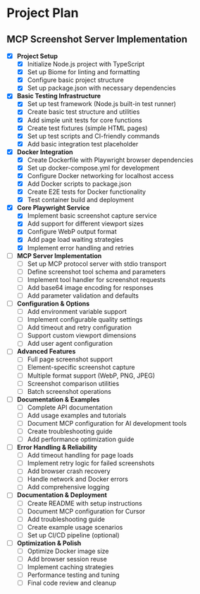 # Project Plan

## MCP Screenshot Server Implementation

- [x] **Project Setup**
  - [x] Initialize Node.js project with TypeScript
  - [x] Set up Biome for linting and formatting
  - [x] Configure basic project structure
  - [x] Set up package.json with necessary dependencies

- [x] **Basic Testing Infrastructure**
  - [x] Set up test framework (Node.js built-in test runner)
  - [x] Create basic test structure and utilities
  - [x] Add simple unit tests for core functions
  - [x] Create test fixtures (simple HTML pages)
  - [x] Set up test scripts and CI-friendly commands
  - [x] Add basic integration test placeholder

- [x] **Docker Integration**
  - [x] Create Dockerfile with Playwright browser dependencies
  - [x] Set up docker-compose.yml for development
  - [x] Configure Docker networking for localhost access
  - [x] Add Docker scripts to package.json
  - [x] Create E2E tests for Docker functionality
  - [x] Test container build and deployment

- [x] **Core Playwright Service**
  - [x] Implement basic screenshot capture service
  - [x] Add support for different viewport sizes
  - [x] Configure WebP output format
  - [x] Add page load waiting strategies
  - [x] Implement error handling and retries

- [ ] **MCP Server Implementation**
  - [ ] Set up MCP protocol server with stdio transport
  - [ ] Define screenshot tool schema and parameters
  - [ ] Implement tool handler for screenshot requests
  - [ ] Add base64 image encoding for responses
  - [ ] Add parameter validation and defaults

- [ ] **Configuration & Options**
  - [ ] Add environment variable support
  - [ ] Implement configurable quality settings
  - [ ] Add timeout and retry configuration
  - [ ] Support custom viewport dimensions
  - [ ] Add user agent configuration

- [ ] **Advanced Features**
  - [ ] Full page screenshot support
  - [ ] Element-specific screenshot capture
  - [ ] Multiple format support (WebP, PNG, JPEG)
  - [ ] Screenshot comparison utilities
  - [ ] Batch screenshot operations

- [ ] **Documentation & Examples**
  - [ ] Complete API documentation
  - [ ] Add usage examples and tutorials
  - [ ] Document MCP configuration for AI development tools
  - [ ] Create troubleshooting guide
  - [ ] Add performance optimization guide

- [ ] **Error Handling & Reliability**
  - [ ] Add timeout handling for page loads
  - [ ] Implement retry logic for failed screenshots
  - [ ] Add browser crash recovery
  - [ ] Handle network and Docker errors
  - [ ] Add comprehensive logging

- [ ] **Documentation & Deployment**
  - [ ] Create README with setup instructions
  - [ ] Document MCP configuration for Cursor
  - [ ] Add troubleshooting guide
  - [ ] Create example usage scenarios
  - [ ] Set up CI/CD pipeline (optional)

- [ ] **Optimization & Polish**
  - [ ] Optimize Docker image size
  - [ ] Add browser session reuse
  - [ ] Implement caching strategies
  - [ ] Performance testing and tuning
  - [ ] Final code review and cleanup
